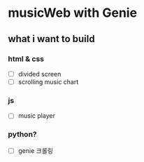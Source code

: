 # musicWeb with Genie

## what i want to build

### html & css

- [ ] divided screen
- [ ] scrolling music chart

### js

- [ ] music player

### python?

- [ ] genie 크롤링
